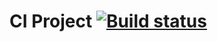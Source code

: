 # CI Project [![Build status](https://ci.appveyor.com/api/projects/status/uaja3p5bmt8ac94l?svg=true)](https://ci.appveyor.com/project/Vavlauz/testapici)